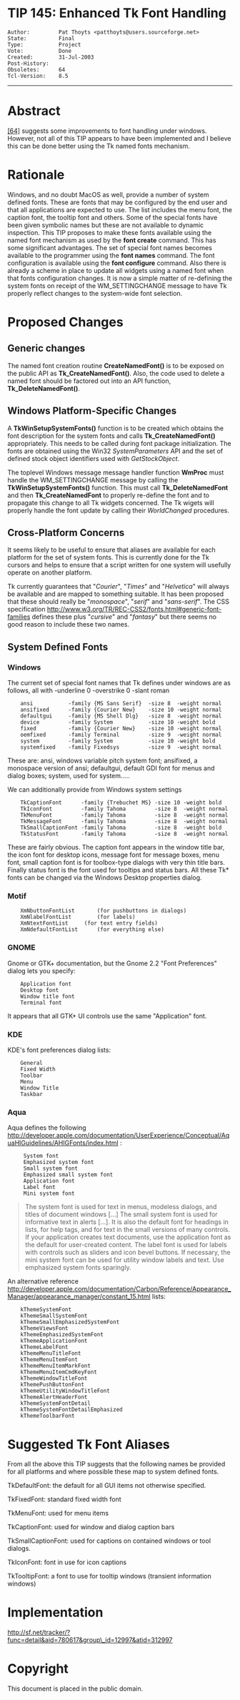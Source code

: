# TIP 145: Enhanced Tk Font Handling
	Author:         Pat Thoyts <patthoyts@users.sourceforge.net>
	State:          Final
	Type:           Project
	Vote:           Done
	Created:        31-Jul-2003
	Post-History:   
	Obsoletes:      64
	Tcl-Version:    8.5
-----

# Abstract

[[64]](64.md) suggests some improvements to font handling under windows.
However, not all of this TIP appears to have been implemented and I
believe this can be done better using the Tk named fonts mechanism.

# Rationale

Windows, and no doubt MacOS as well, provide a number of system
defined fonts.  These are fonts that may be configured by the end user
and that all applications are expected to use.  The list includes the
menu font, the caption font, the tooltip font and others.  Some of the
special fonts have been given symbolic names but these are not
available to dynamic inspection.  This TIP proposes to make these
fonts available using the named font mechanism as used by the **font
create** command.  This has some significant advantages.  The set of
special font names becomes available to the programmer using the
**font names** command.  The font configuration is available using the
**font configure** command.  Also there is already a scheme in place
to update all widgets using a named font when that fonts configuration
changes.  It is now a simple matter of re-defining the system fonts on
receipt of the WM\_SETTINGCHANGE message to have Tk properly reflect
changes to the system-wide font selection.

# Proposed Changes

## Generic changes

The named font creation routine **CreateNamedFont\(\)** is to be exposed
on the public API as **Tk\_CreateNamedFont\(\)**.  Also, the code used to
delete a named font should be factored out into an API function,
**Tk\_DeleteNamedFont\(\)**.

## Windows Platform-Specific Changes

A **TkWinSetupSystemFonts\(\)** function is to be created which obtains
the font description for the system fonts and calls
**Tk\_CreateNamedFont\(\)** appropriately.  This needs to be called during
font package initialization.  The fonts are obtained using the Win32
_SystemParameters_ API and the set of defined stock object identifiers
used with _GetStockObject_.

The toplevel Windows message message handler function **WmProc** must
handle the WM\_SETTINGCHANGE message by calling the
**TkWinSetupSystemFonts\(\)** function.  This must call **Tk\_DeleteNamedFont**
and then **Tk\_CreateNamedFont** to properly re-define the font and to
propagate this change to all Tk widgets concerned. The Tk wigets will
properly handle the font update by calling their _WorldChanged_
procedures.

## Cross-Platform Concerns

It seems likely to be useful to ensure that aliases are available for
each platform for the set of system fonts.  This is currently done for
the Tk cursors and helps to ensure that a script written for one
system will usefully operate on another platform.

Tk currently guarantees that "_Courier_", "_Times_" and "_Helvetica_" will
always be available and are mapped to something suitable. It has been
proposed that these should really be "_monospace_", "_serif_" and
"_sans-serif_". The CSS specification
<http://www.w3.org/TR/REC-CSS2/fonts.html#generic-font-families> 
defines these plus "_cursive_"
and "_fantasy_" but there seems no good reason to include these two
names.

## System Defined Fonts

### Windows

The current set of special font names that Tk defines under windows
are as follows, all with  -underline 0 -overstrike 0 -slant roman

	    ansi           -family {MS Sans Serif}  -size 8  -weight normal
	    ansifixed      -family {Courier New}    -size 10 -weight normal
	    defaultgui     -family {MS Shell Dlg}   -size 8  -weight normal
	    device         -family System           -size 10 -weight bold
	    fixed          -family {Courier New}    -size 10 -weight normal
	    oemfixed       -family Terminal         -size 9  -weight normal
	    system         -family System           -size 10 -weight bold
	    systemfixed    -family Fixedsys         -size 9  -weight normal

These are: ansi, windows variable pitch system font; ansifixed, a
monospace version of ansi; defaultgui, default GDI font for menus and
dialog boxes; system, used for system.....

We can additionally provide from Windows system settings

	    TkCaptionFont      -family {Trebuchet MS} -size 10 -weight bold
	    TkIconFont         -family Tahoma         -size 8  -weight normal
	    TkMenuFont         -family Tahoma         -size 8  -weight normal
	    TkMessageFont      -family Tahoma         -size 8  -weight normal
	    TkSmallCaptionFont -family Tahoma         -size 8  -weight bold
	    TkStatusFont       -family Tahoma         -size 8  -weight normal

These are fairly obvious. The caption font appears in the window title
bar, the icon font for desktop icons, message font for message boxes,
menu font, small caption font is for toolbox-type dialogs with very
thin title bars. Finally status font is the font used for tooltips and
status bars. All these Tk\* fonts can be changed via the Windows
Desktop properties dialog.

### Motif

	    XmNbuttonFontList		(for pushbuttons in dialogs)
	    XmNlabelFontList		(for labels)
	    XmNtextFontList		(for text entry fields)
	    XmNdefaultFontList		(for everything else)

### GNOME

Gnome or GTK\+ documentation, but the Gnome 2.2 "Font Preferences"
dialog lets you specify:

	    Application font
	    Desktop font
	    Window title font
	    Terminal font

It appears that all GTK\+ UI controls use the same "Application" font.

### KDE

KDE's font preferences dialog lists:

	    General
	    Fixed Width
	    Toolbar
	    Menu
	    Window Title
	    Taskbar

### Aqua

Aqua defines the following
<http://developer.apple.com/documentation/UserExperience/Conceptual/AquaHIGuidelines/AHIGFonts/index.html> :

	     System font
	     Emphasized system font
	     Small system font
	     Emphasized small system font
	     Application font
	     Label font
	     Mini system font

 > The system font is used for text in menus, modeless dialogs, and
   titles of document windows [...]  The small system font is used for
   informative text in alerts [...]. It is also the default font for
   headings in lists, for help tags, and for text in the small
   versions of many controls.  If your application creates text
   documents, use the application font as the default for user-created
   content.  The label font is used for labels with controls such as
   sliders and icon bevel buttons.  If necessary, the mini system font
   can be used for utility window labels and text.  Use emphasized
   system fonts sparingly.

An alternative reference <http://developer.apple.com/documentation/Carbon/Reference/Appearance_Manager/appearance_manager/constant_15.html>  lists:

	    kThemeSystemFont
	    kThemeSmallSystemFont
	    kThemeSmallEmphasizedSystemFont
	    kThemeViewsFont
	    kThemeEmphasizedSystemFont
	    kThemeApplicationFont
	    kThemeLabelFont
	    kThemeMenuTitleFont
	    kThemeMenuItemFont
	    kThemeMenuItemMarkFont
	    kThemeMenuItemCmdKeyFont
	    kThemeWindowTitleFont
	    kThemePushButtonFont
	    kThemeUtilityWindowTitleFont
	    kThemeAlertHeaderFont
	    kThemeSystemFontDetail
	    kThemeSystemFontDetailEmphasized
	    kThemeToolbarFont

# Suggested Tk Font Aliases

From all the above this TIP suggests that the following names be provided
for all platforms and where possible these map to system defined fonts.

 TkDefaultFont: the default for all GUI items not otherwise specified.

 TkFixedFont: standard fixed width font

 TkMenuFont: used for menu items

 TkCaptionFont: used for window and dialog caption bars

 TkSmallCaptionFont: used for captions on contained windows or tool
   dialogs.

 TkIconFont: font in use for icon captions

 TkTooltipFont: a font to use for tooltip windows \(transient
   information windows\)

# Implementation

<http://sf.net/tracker/?func=detail&aid=780617&group\_id=12997&atid=312997>

# Copyright

This document is placed in the public domain.

